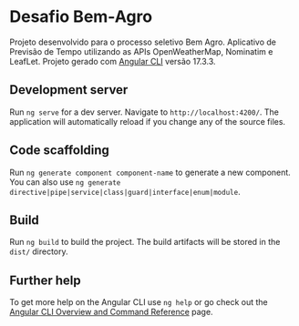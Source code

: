 # Desafio Bem-Agro

Projeto desenvolvido para o processo seletivo Bem Agro. Aplicativo de Previsão de Tempo utilizando as APIs OpenWeatherMap, Nominatim e LeafLet.
Projeto gerado com [Angular CLI](https://github.com/angular/angular-cli) versão 17.3.3.

## Development server

Run `ng serve` for a dev server. Navigate to `http://localhost:4200/`. The application will automatically reload if you change any of the source files.

## Code scaffolding

Run `ng generate component component-name` to generate a new component. You can also use `ng generate directive|pipe|service|class|guard|interface|enum|module`.

## Build

Run `ng build` to build the project. The build artifacts will be stored in the `dist/` directory.

## Further help

To get more help on the Angular CLI use `ng help` or go check out the [Angular CLI Overview and Command Reference](https://angular.io/cli) page.
